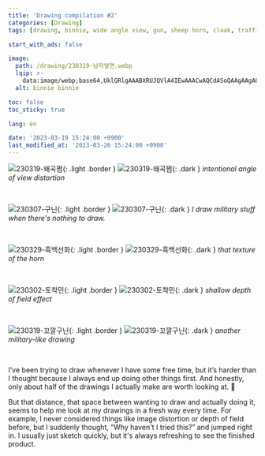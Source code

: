 ```yaml
---
title: 'Drawing compilation #2'
categories: [Drawing]
tags: [drawing, binnie, wide angle view, gun, sheep horn, cloak, traffic cone]

start_with_ads: false

image:
  path: /drawing/230319-남자옆면.webp
  lqip: >-
    data:image/webp;base64,UklGRlgAAABXRUJQVlA4IEwAAACwAQCdASoQAAgAAgA0JQBOgBh2EShgAP79L/Zddr8IocHoi5zSrcrofTZs+tnZKRzvYrsVlw6ZY7BgVwil9C9Gboi+zO+NlKxGpgAA
  alt: binnie binnie

toc: false
toc_sticky: true

lang: en

date: '2023-03-19 15:24:00 +0900'
last_modified_at: '2023-03-26 15:24:00 +0900'
---
```


![230319-왜곡쩜](/drawing/230319-왜곡쩜.webp){: .light .border }
![230319-왜곡쩜](/drawing/230319-왜곡쩜.webp){: .dark }
_intentional angle of view distortion_

<br>

![230307-구닌](/drawing/230307-구닌.webp){: .light .border }
![230307-구닌](/drawing/230307-구닌.webp){: .dark }
_I draw military stuff when there's nothing to draw._

<br>

![230329-흑백선화](/drawing/230329_흑백선화.webp){: .light .border }
![230329-흑백선화](/drawing/230329_흑백선화.webp){: .dark }
_that texture of the horn_

<br>

![230302-토착민](/drawing/230302-토착민.webp){: .light .border }
![230302-토착민](/drawing/230302-토착민.webp){: .dark }
_shallow depth of field effect_

<br>

![230319-꼬깔구닌](/drawing/230319-꼬깔구닌.webp){: .light .border }
![230319-꼬깔구닌](/drawing/230319-꼬깔구닌.webp){: .dark }
_another military-like drawing_

<br>

I’ve been trying to draw whenever I have some free time, but it’s harder than I thought because I always end up doing other things first. And honestly, only about half of the drawings I actually make are worth looking at. 🥲

But that distance, that space between wanting to draw and actually doing it, seems to help me look at my drawings in a fresh way every time. For example, I never considered things like image distortion or depth of field before, but I suddenly thought, “Why haven't I tried this?” and jumped right in. I usually just sketch quickly, but it's always refreshing to see the finished product.
